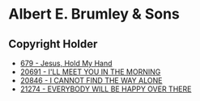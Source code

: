 # Albert E. Brumley & Sons

## Copyright Holder

- [679 - Jesus, Hold My Hand](/hymns/679.md)
- [20691 - I'LL MEET YOU IN THE MORNING](/hymns/20691.md)
- [20846 - I CANNOT FIND THE WAY ALONE](/hymns/20846.md)
- [21274 - EVERYBODY WILL BE HAPPY OVER THERE](/hymns/21274.md)

